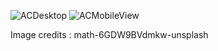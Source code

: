 
![ACDesktop](https://github.com/user-attachments/assets/bdec0532-7aab-49bb-8caa-c93df4c121dc)
![ACMobileView](https://github.com/user-attachments/assets/ebd880c0-98b2-4cc5-a598-49940c0bda50)

Image credits : math-6GDW9BVdmkw-unsplash
